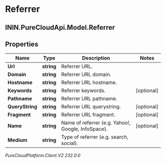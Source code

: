 # Referrer

## ININ.PureCloudApi.Model.Referrer

## Properties

|Name | Type | Description | Notes|
|------------ | ------------- | ------------- | -------------|
| **Url** | **string** | Referrer URL. | |
| **Domain** | **string** | Referrer URL domain. | |
| **Hostname** | **string** | Referrer URL hostname. | |
| **Keywords** | **string** | Referrer keywords. | [optional] |
| **Pathname** | **string** | Referrer URL pathname. | |
| **QueryString** | **string** | Referrer URL querystring. | [optional] |
| **Fragment** | **string** | Referrer URL fragment. | [optional] |
| **Name** | **string** | Name of referrer (e.g. Yahoo!, Google, InfoSpace). | [optional] |
| **Medium** | **string** | Type of referrer (e.g. search, social). | |



_PureCloudPlatform.Client.V2 232.0.0_

